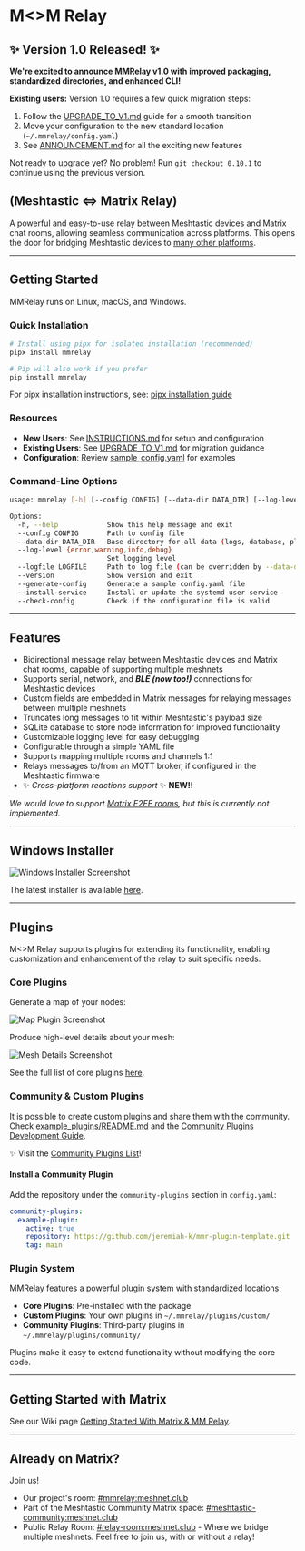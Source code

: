 # M<>M Relay

## ✨ Version 1.0 Released! ✨

**We're excited to announce MMRelay v1.0 with improved packaging, standardized directories, and enhanced CLI!**

**Existing users:** Version 1.0 requires a few quick migration steps:

1. Follow the [UPGRADE_TO_V1.md](UPGRADE_TO_V1.md) guide for a smooth transition
2. Move your configuration to the new standard location (`~/.mmrelay/config.yaml`)
3. See [ANNOUNCEMENT.md](ANNOUNCEMENT.md) for all the exciting new features

Not ready to upgrade yet? No problem! Run `git checkout 0.10.1` to continue using the previous version.

## (Meshtastic <=> Matrix Relay)

A powerful and easy-to-use relay between Meshtastic devices and Matrix chat rooms, allowing seamless communication across platforms. This opens the door for bridging Meshtastic devices to [many other platforms](https://matrix.org/bridges/).

---

## Getting Started

MMRelay runs on Linux, macOS, and Windows.

### Quick Installation

```bash
# Install using pipx for isolated installation (recommended)
pipx install mmrelay

# Pip will also work if you prefer
pip install mmrelay
```

For pipx installation instructions, see: [pipx installation guide](https://pipx.pypa.io/stable/installation/#on-linux)

### Resources

- **New Users**: See [INSTRUCTIONS.md](INSTRUCTIONS.md) for setup and configuration
- **Existing Users**: See [UPGRADE_TO_V1.md](UPGRADE_TO_V1.md) for migration guidance
- **Configuration**: Review [sample_config.yaml](sample_config.yaml) for examples

### Command-Line Options

```bash
usage: mmrelay [-h] [--config CONFIG] [--data-dir DATA_DIR] [--log-level {error,warning,info,debug}] [--logfile LOGFILE] [--version] [--generate-config] [--install-service] [--check-config]

Options:
  -h, --help            Show this help message and exit
  --config CONFIG       Path to config file
  --data-dir DATA_DIR   Base directory for all data (logs, database, plugins)
  --log-level {error,warning,info,debug}
                        Set logging level
  --logfile LOGFILE     Path to log file (can be overridden by --data-dir)
  --version             Show version and exit
  --generate-config     Generate a sample config.yaml file
  --install-service     Install or update the systemd user service
  --check-config        Check if the configuration file is valid
```

---

## Features

- Bidirectional message relay between Meshtastic devices and Matrix chat rooms, capable of supporting multiple meshnets
- Supports serial, network, and **_BLE (now too!)_** connections for Meshtastic devices
- Custom fields are embedded in Matrix messages for relaying messages between multiple meshnets
- Truncates long messages to fit within Meshtastic's payload size
- SQLite database to store node information for improved functionality
- Customizable logging level for easy debugging
- Configurable through a simple YAML file
- Supports mapping multiple rooms and channels 1:1
- Relays messages to/from an MQTT broker, if configured in the Meshtastic firmware
- ✨️ _Cross-platform reactions support_ ✨️ **NEW!!**

_We would love to support [Matrix E2EE rooms](https://github.com/geoffwhittington/meshtastic-matrix-relay/issues/33), but this is currently not implemented._

---

## Windows Installer

![Windows Installer Screenshot](https://user-images.githubusercontent.com/1770544/235249050-8c79107a-50cc-4803-b989-39e58100342d.png)

The latest installer is available [here](https://github.com/geoffwhittington/meshtastic-matrix-relay/releases).

---

## Plugins

M<>M Relay supports plugins for extending its functionality, enabling customization and enhancement of the relay to suit specific needs.

### Core Plugins

Generate a map of your nodes:

![Map Plugin Screenshot](https://user-images.githubusercontent.com/1770544/235247915-47750b4f-d505-4792-a458-54a5f24c1523.png)

Produce high-level details about your mesh:

![Mesh Details Screenshot](https://user-images.githubusercontent.com/1770544/235245873-1ddc773b-a4cd-4c67-b0a5-b55a29504b73.png)

See the full list of core plugins [here](https://github.com/geoffwhittington/meshtastic-matrix-relay/wiki/Core-Plugins).

### Community & Custom Plugins

It is possible to create custom plugins and share them with the community. Check [example_plugins/README.md](https://github.com/geoffwhittington/meshtastic-matrix-relay/tree/main/example_plugins) and the [Community Plugins Development Guide](https://github.com/geoffwhittington/meshtastic-matrix-relay/wiki/Community-Plugin-Development-Guide).

✨️ Visit the [Community Plugins List](https://github.com/geoffwhittington/meshtastic-matrix-relay/wiki/Community-Plugin-List)!

#### Install a Community Plugin

Add the repository under the `community-plugins` section in `config.yaml`:

```yaml
community-plugins:
  example-plugin:
    active: true
    repository: https://github.com/jeremiah-k/mmr-plugin-template.git
    tag: main
```

### Plugin System

MMRelay features a powerful plugin system with standardized locations:

- **Core Plugins**: Pre-installed with the package
- **Custom Plugins**: Your own plugins in `~/.mmrelay/plugins/custom/`
- **Community Plugins**: Third-party plugins in `~/.mmrelay/plugins/community/`

Plugins make it easy to extend functionality without modifying the core code.

---

## Getting Started with Matrix

See our Wiki page [Getting Started With Matrix & MM Relay](https://github.com/geoffwhittington/meshtastic-matrix-relay/wiki/Getting-Started-With-Matrix-&-MM-Relay).

---

## Already on Matrix?

Join us!

- Our project's room: [#mmrelay:meshnet.club](https://matrix.to/#/#mmrelay:meshnet.club)
- Part of the Meshtastic Community Matrix space: [#meshtastic-community:meshnet.club](https://matrix.to/#/#meshtastic-community:meshnet.club)
- Public Relay Room: [#relay-room:meshnet.club](https://matrix.to/#/#relay-room:meshnet.club) - Where we bridge multiple meshnets. Feel free to join us, with or without a relay!
